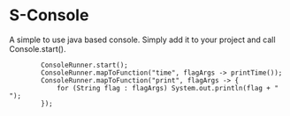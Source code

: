 # S-Console
A simple to use java based console. Simply add it to your project and call Console.start().

```
        ConsoleRunner.start();
        ConsoleRunner.mapToFunction("time", flagArgs -> printTime());
        ConsoleRunner.mapToFunction("print", flagArgs -> {
            for (String flag : flagArgs) System.out.println(flag + " ");
        });
```
